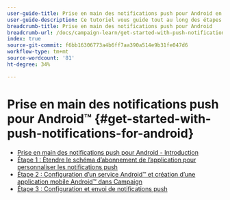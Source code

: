 ```yaml
---
user-guide-title: Prise en main des notifications push pour Android en Campaign Classic
user-guide-description: Ce tutoriel vous guide tout au long des étapes nécessaires à l’envoi de notifications push à votre application Android depuis Adobe Campaign.
breadcrumb-title: Prise en main des notifications push pour Android
breadcrumb-url: /docs/campaign-learn/get-started-with-push-notifications-for-android/introduction.html
index: true
source-git-commit: f6bb16306773a4b6ff7aa390a514e9b31fe047d6
workflow-type: tm+mt
source-wordcount: '81'
ht-degree: 34%

---
```



# Prise en main des notifications push pour Android™ {#get-started-with-push-notifications-for-android}

+ [Prise en main des notifications push pour Android - Introduction](/help/tutorial-get-started-with-push-notifications-for-android/introduction.md)
+ [Étape 1 : Étendre le schéma d’abonnement de l’application pour personnaliser les notifications push](/help/tutorial-get-started-with-push-notifications-for-android/extend-the-app-subscription-schema.md)
+ [Étape 2 : Configuration d’un service Android™ et création d’une application mobile Android™ dans Campaign](/help/tutorial-get-started-with-push-notifications-for-android/configure-an-android-service-in-campaign.md)
+ [Étape 3 : Configuration et envoi de notifications push](/help/tutorial-get-started-with-push-notifications-for-android/configure-and-send-push-notifications.md)

